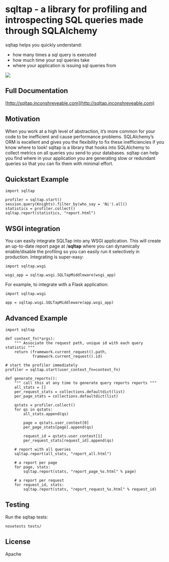 # sqltap - a library for profiling and introspecting SQL queries made through SQLAlchemy

sqltap helps you quickly understand:

   * how many times a sql query is executed
   * how much time your sql queries take
   * where your application is issuing sql queries from

![](https://inconshreveable.github.io/sqltap/_images/sqltap-report-example.png)

## Full Documentation

[http://sqltap.inconshreveable.com](http://sqltap.inconshreveable.com)

## Motivation

When you work at a high level of abstraction, it’s more common for your code to be inefficient and cause performance problems. SQLAlchemy’s ORM is excellent and gives you the flexibility to fix these inefficiencies if you know where to look! sqltap is a library that hooks into SQLAlchemy to collect metrics on all queries you send to your databases. sqltap can help you find where in your application you are generating slow or redundant queries so that you can fix them with minimal effort.

## Quickstart Example
    
    import sqltap
    
    profiler = sqltap.start()
    session.query(Knights).filter_by(who_say = 'Ni').all()
    statistics = profiler.collect()
    sqltap.report(statistics, "report.html")
    
## WSGI integration

You can easily integrate SQLTap into any WSGI application. This will create an up-to-date report page at /__sqltap__ where
you can dynamically enable/disable the profiling so you can easily run it selectively in production. Integrating is super-easy:

    import sqltap.wsgi
    
    wsgi_app = sqltap.wsgi.SQLTapMiddleware(wsgi_app)
    
For example, to integrate with a Flask application:

    import sqltap.wsgi
    
    app = sqltap.wsgi.SQLTapMiddleware(app.wsgi_app)

## Advanced Example

    import sqltap

    def context_fn(*args):
        """ Associate the request path, unique id with each query statistic """
        return (framework.current_request().path,
                framework.current_request().id)

    # start the profiler immediately
    profiler = sqltap.start(user_context_fn=context_fn)

    def generate_reports():
        """ call this at any time to generate query reports reports """
        all_stats = []
        per_request_stats = collections.defaultdict(list)
        per_page_stats = collections.defaultdict(list)

        qstats = profiler.collect()
        for qs in qstats:
            all_stats.append(qs)

            page = qstats.user_context[0]
            per_page_stats[page].append(qs)

            request_id = qstats.user_context[1]
            per_request_stats[request_id].append(qs)

        # report with all queries
        sqltap.report(all_stats, "report_all.html")

        # a report per page
        for page, stats:
            sqltap.report(stats, "report_page_%s.html" % page)

        # a report per request
        for request_id, stats:
            sqltap.report(stats, "report_request_%s.html" % request_id)

## Testing
Run the sqltap tests:

    nosetests tests/

## License
Apache

